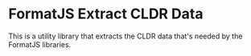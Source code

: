 FormatJS Extract CLDR Data
==========================

This is a utility library that extracts the CLDR data that's needed by the FormatJS libraries.
